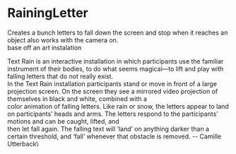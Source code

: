 # RainingLetter
Creates a bunch letters to fall down the screen and stop when it reaches an object also works with the camera on.
\
base off an art instalation

Text Rain is an interactive installation in which participants use the familiar instrument of their bodies, to do what seems magical—to lift and play with falling letters that do not really exist. \
In the Text Rain installation participants stand or move in front of a large projection screen. On the screen they see a mirrored video projection of themselves in black and white, combined with a \
color animation of falling letters. Like rain or snow, the letters appear to land on participants’ heads and arms. The letters respond to the participants’ motions and can be caught, lifted, and \
then let fall again. The falling text will ‘land’ on anything darker than a certain threshold, and ‘fall’ whenever that obstacle is removed. -- Camille Utterback\
